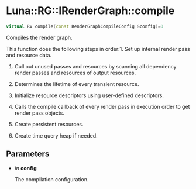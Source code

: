 # Luna::RG::IRenderGraph::compile

```c++
virtual RV compile(const RenderGraphCompileConfig &config)=0
```

Compiles the render graph. 

This function does the following steps in order:1. Set up internal render pass and resource data.

1. Cull out unused passes and resources by scanning all dependency render passes and resources of output resources.

1. Determines the lifetime of every transient resource.

1. Initialize resource descriptors using user-defined descriptors.

1. Calls the compile callback of every render pass in execution order to get render pass objects.

1. Create persistent resources.

1. Create time query heap if needed. 

## Parameters
* *in* **config**

    The compilation configuration. 

